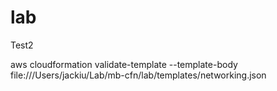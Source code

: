 # lab
Test2


aws cloudformation validate-template --template-body file:///Users/jackiu/Lab/mb-cfn/lab/templates/networking.json
